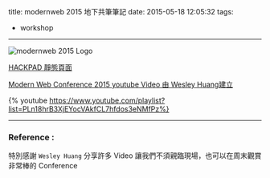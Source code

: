 title: modernweb 2015 地下共筆筆記
date: 2015-05-18 12:05:32
tags:
- workshop
---

![modernweb 2015 Logo](https://googledrive.com/host/0B4fEFbbW93y5RE1tajZVRGNTUG8)

<!--more-->

[HACKPAD 靜態頁面](https://hackpad.com/ep/pad/static/6j6ZC3T11J3)

[Modern Web Conference 2015 youtube Video 由 Wesley Huang建立](https://www.youtube.com/playlist?list=PLn18hrB3XjEYocVAkfCL7hfdos3eNMfPz)

{% youtube https://www.youtube.com/playlist?list=PLn18hrB3XjEYocVAkfCL7hfdos3eNMfPz%}

---

### Reference :

特別感謝 `Wesley Huang` 分享許多 Video 讓我們不須親臨現場，也可以在周末觀賞非常棒的 Conference
